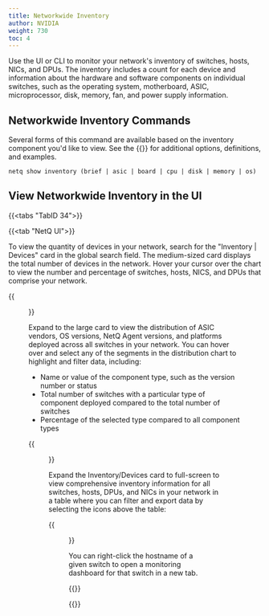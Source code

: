 ```yaml
---
title: Networkwide Inventory
author: NVIDIA
weight: 730
toc: 4
---
```


Use the UI or CLI to monitor your network's inventory of switches, hosts, NICs, and DPUs. The inventory includes a count for each device and information about the hardware and software components on individual switches, such as the operating system, motherboard, ASIC, microprocessor, disk, memory, fan, and power supply information.

## Networkwide Inventory Commands

Several forms of this command are available based on the inventory component you'd like to view. See the {{<link title="show/#netq-show-inventory" text="command line reference">}} for additional options, definitions, and examples.

```
netq show inventory (brief | asic | board | cpu | disk | memory | os)
```
## View Networkwide Inventory in the UI

{{<tabs "TabID 34">}}

{{<tab "NetQ UI">}}

To view the quantity of devices in your network, search for the "Inventory | Devices" card in the global search field. The medium-sized card displays the total number of devices in the network. Hover your cursor over the chart to view the number and percentage of switches, hosts, NICS, and DPUs that comprise your network.

{{<figure src="/images/netq/inventory-devices-490.png" alt="medium inventory card displaying 8 total devices" width="200" height="315">}}

Expand to the large card to view the distribution of ASIC vendors, OS versions, NetQ Agent versions, and platforms deployed across all switches in your network. You can hover over and select any of the segments in the distribution chart to highlight and filter data, including:

   - Name or value of the component type, such as the version number or status
   - Total number of switches with a particular type of component deployed compared to the total number of switches
   - Percentage of the selected type compared to all component types

   {{<figure src="/images/netq/inventory-large-490.png" width="650" height="325">}}

Expand the Inventory/Devices card to full-screen to view comprehensive inventory information for all switches, hosts, DPUs, and NICs in your network in a table where you can filter and export data by selecting the icons above the table:

{{<figure src="/images/netq/inventory-devices-411.png" alt="full-screen inventory/devices card displaying a list of switches" width="1200" height="250">}}

You can right-click the hostname of a given switch to open a monitoring dashboard for that switch in a new tab.

{{</tab>}}

{{</tabs>}}

